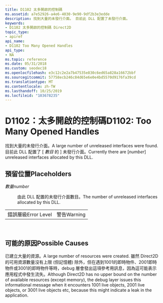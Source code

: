 ```yaml
---
title: D1102 太多開啟的控制碼
ms.assetid: a7e52926-a4e6-4030-9e90-9df2b3e3edde
description: 找到大量的未發行介面。 目前此 DLL 配置了未發行介面。
keywords:
- D1102 太多開啟的控制碼 Direct2D
topic_type:
- apiref
api_name:
- D1102 Too Many Opened Handles
api_type:
- NA
ms.topic: reference
ms.date: 05/31/2018
ms.custom: seodec18
ms.openlocfilehash: e3c12c2e2a7b47535e830c6ed65a828a16672bbf
ms.sourcegitcommit: 57758ecb246c84d65e6e0e4bd5570d9176fa39cd
ms.translationtype: MT
ms.contentlocale: zh-TW
ms.lasthandoff: 10/25/2019
ms.locfileid: "103678235"
---
```

# <a name="d1102-too-many-opened-handles"></a><span data-ttu-id="6dc13-105">D1102：太多開啟的控制碼</span><span class="sxs-lookup"><span data-stu-id="6dc13-105">D1102: Too Many Opened Handles</span></span>

<span data-ttu-id="6dc13-106">找到大量的未發行介面。</span><span class="sxs-lookup"><span data-stu-id="6dc13-106">A large number of unreleased interfaces were found.</span></span> <span data-ttu-id="6dc13-107">目前此 DLL 配置了 \[ *數目* 的 \] 未發行介面。</span><span class="sxs-lookup"><span data-stu-id="6dc13-107">Currently there are \[*number*\] unreleased interfaces allocated by this DLL.</span></span>

## <a name="placeholders"></a><span data-ttu-id="6dc13-108">預留位置</span><span class="sxs-lookup"><span data-stu-id="6dc13-108">Placeholders</span></span>

<dl> <dt>

<span data-ttu-id="6dc13-109"><span id="number"></span><span id="NUMBER"></span>*數量*</span><span class="sxs-lookup"><span data-stu-id="6dc13-109"><span id="number"></span><span id="NUMBER"></span>*number*</span></span>
</dt> <dd>

<span data-ttu-id="6dc13-110">由此 DLL 配置的未發行介面數目。</span><span class="sxs-lookup"><span data-stu-id="6dc13-110">The number of unreleased interfaces allocated by this DLL.</span></span>

</dd> </dl> 

|             |         |
|-------------|---------|
| <span data-ttu-id="6dc13-111">錯誤層級</span><span class="sxs-lookup"><span data-stu-id="6dc13-111">Error Level</span></span> | <span data-ttu-id="6dc13-112">警告</span><span class="sxs-lookup"><span data-stu-id="6dc13-112">Warning</span></span> |



 

## <a name="possible-causes"></a><span data-ttu-id="6dc13-113">可能的原因</span><span class="sxs-lookup"><span data-stu-id="6dc13-113">Possible Causes</span></span>

<span data-ttu-id="6dc13-114">已建立大量的資源。</span><span class="sxs-lookup"><span data-stu-id="6dc13-114">A large number of resources were created.</span></span> <span data-ttu-id="6dc13-115">雖然 Direct2D 的可用資源數量沒有上限 (但記憶體) 除外，但在遇到1001的即時物件、2001即時物件或3001的即時物件等時，debug 層會發出這項參考用訊息，因為這可能表示應用程式中發生流失。</span><span class="sxs-lookup"><span data-stu-id="6dc13-115">Although Direct2D has no upper bound on the number of available resources (except memory), the debug layer issues this informational message when it encounters 1001 live objects, 2001 live objects, or 3001 live objects etc, because this might indicate a leak in the application.</span></span>

 

 




